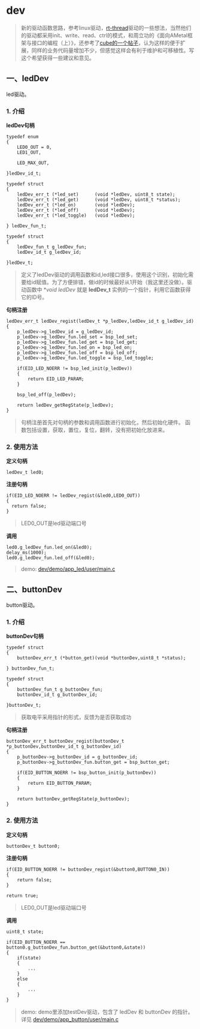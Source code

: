 # dev
>  新的驱动函数思路，参考linux驱动，[rt-thread](https://github.com/RT-Thread/rt-thread)驱动的一些想法，当然他们的驱动都采用init、write、read、ctrl的模式，和周立功的《面向AMetal框架与接口的编程（上）》，还参考了[cube的一个帖子](http://www.stm32cube.com/question/458)，认为这样的便于扩展，同样的业务代码量增加不少，但感觉这样会有利于维护和可移植性。写这个希望获得一些建议和意见。

## 一、ledDev
led驱动。

### 1. 介绍

**ledDev句柄**
```
typedef enum
{
    LED0_OUT = 0,
    LED1_OUT,

    LED_MAX_OUT,

}ledDev_id_t;

typedef struct
{
    ledDev_err_t (*led_set)      (void *ledDev, uint8_t state);
    ledDev_err_t (*led_get)      (void *ledDev, uint8_t *status);
    ledDev_err_t (*led_on)       (void *ledDev);
    ledDev_err_t (*led_off)      (void *ledDev);
    ledDev_err_t (*led_toggle)   (void *ledDev);

} ledDev_fun_t;

typedef struct
{
    ledDev_fun_t g_ledDev_fun;
    ledDev_id_t g_ledDev_id;

}ledDev_t;
```
> 定义了ledDev驱动的调用函数和id,led接口很多，使用这个识别，初始化需要给id赋值。为了方便排错，做id的时候最好从1开始（我这里还没做）。驱动函数中 **void *ledDev** 就是 **ledDev_t** 实例的一个指针，利用它函数获得它的ID号。

**句柄注册**
```
ledDev_err_t ledDev_regist(ledDev_t *p_ledDev,ledDev_id_t g_ledDev_id)
{
    p_ledDev->g_ledDev_id = g_ledDev_id;
    p_ledDev->g_ledDev_fun.led_set = bsp_led_set;
    p_ledDev->g_ledDev_fun.led_get = bsp_led_get;
    p_ledDev->g_ledDev_fun.led_on = bsp_led_on;
    p_ledDev->g_ledDev_fun.led_off = bsp_led_off;
    p_ledDev->g_ledDev_fun.led_toggle = bsp_led_toggle;

    if(EID_LED_NOERR != bsp_led_init(p_ledDev))
    {
        return EID_LED_PARAM;
    }
    
    bsp_led_off(p_ledDev);

    return ledDev_getRegState(p_ledDev);
}
```
> 句柄注册首先对句柄的参数和调用函数进行初始化，然后初始化硬件。
> 函数包括设置，获取，置位，复位，翻转，没有把初始化放进来。


### 2. 使用方法
**定义句柄**
```
ledDev_t led0; 

```
**注册句柄**	
```
if(EID_LED_NOERR != ledDev_regist(&led0,LED0_OUT))
{
  return false;
}
```
> LED0_OUT是led驱动端口号

**调用**

```
led0.g_ledDev_fun.led_on(&led0);
delay_ms(1000);
led0.g_ledDev_fun.led_off(&led0);
```
> demo: [dev/demo/app_led/user/main.c](https://github.com/redocCheng/dev/blob/master/demo/app_led/user/main.c) 


## 二、buttonDev
button驱动。

### 1. 介绍

**buttonDev句柄**

```
typedef struct
{
    buttonDev_err_t (*button_get)(void *buttonDev,uint8_t *status);

} buttonDev_fun_t;

typedef struct
{
    buttonDev_fun_t g_buttonDev_fun;
    buttonDev_id_t g_buttonDev_id;
    
}buttonDev_t;
```
> 获取电平采用指针的形式，反馈为是否获取成功

**句柄注册**

```
buttonDev_err_t buttonDev_regist(buttonDev_t *p_buttonDev,buttonDev_id_t g_buttonDev_id)
{
    p_buttonDev->g_buttonDev_id = g_buttonDev_id;
    p_buttonDev->g_buttonDev_fun.button_get = bsp_button_get;

    if(EID_BUTTON_NOERR != bsp_button_init(p_buttonDev))
    {
        return EID_BUTTON_PARAM;
    }
    
    return buttonDev_getRegState(p_buttonDev);
}
```

### 2. 使用方法
**定义句柄**
```
buttonDev_t button0;

```
**注册句柄**	
```
if(EID_BUTTON_NOERR != buttonDev_regist(&button0,BUTTON0_IN))
{
	return false;
}

return true;
```
> LED0_OUT是led驱动端口号

**调用**

```
uint8_t state;
 
if(EID_BUTTON_NOERR == button0.g_buttonDev_fun.button_get(&button0,&state))
{
	if(state)
	{
		...
	}
	else
	{
		...
	}
}
```
> demo: demo里添加testDev驱动，包含了 ledDev 和 buttonDev 的指针。
> 详见 [dev/demo/app_button/user/main.c](https://github.com/redocCheng/dev/blob/master/demo/app_button/user/main.c)
